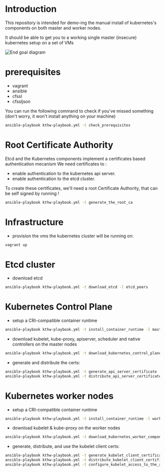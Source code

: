 # Introduction

This repository is intended for demo-ing the manual install of kubernetes's components on both master and worker nodes.

It should be able to get you to a working single master (insecure) kubernetes setup on a set of VMs

![End goal diagram](http://www.plantuml.com/plantuml/proxy?src=https://raw.github.com/weekendesk/kubernetes-the-hard-way/VTWO-14496/end_goal.plantuml)


# prerequisites
- vagrant
- ansible
- cfssl
- cfssljson

You can run the following command to check if you've missed something (don't worry, it won't install anything on your machine)
```sh
ansible-playbook kthw-playbook.yml -t check_prerequisites
```


# Root Certificate Authority
Etcd and the Kubernetes components implement a certificates based authentication mecanism
We need certificates to :
  * enable authentication to the kubernetes api server.
  * enable authentication to the etcd cluster.

To create these certificates, we'll need a root Certificate Authority, that can be self signed by running !
```sh
ansible-playbook kthw-playbook.yml -t generate_the_root_ca
```

# Infrastructure
- provision the vms the kubernetes cluster will be running on:
```sh
vagrant up
```

# Etcd cluster
- download etcd
```sh
ansible-playbook kthw-playbook.yml -t download_etcd -l etcd_peers
```

# Kubernetes Control Plane
- setup a CRI-compatible container runtime 
```sh
ansible-playbook kthw-playbook.yml -t install_container_runtime -l masters
```
- download kubelet, kube-proxy, apiserver, scheduler and native controllers on the master nodes
```sh
ansible-playbook kthw-playbook.yml -t download_kubernetes_control_plane -l masters
```
- generate and distribute the certs:
```sh
ansible-playbook kthw-playbook.yml -t generate_api_server_certificate
ansible-playbook kthw-playbook.yml -t distribute_api_server_certificate -l masters 
```

# Kubernetes worker nodes
- setup a CRI-compatible container runtime 
```sh
ansible-playbook kthw-playbook.yml -t install_container_runtime -l workers
```
- download kubelet & kube-proxy on the worker nodes
```sh
ansible-playbook kthw-playbook.yml -t download_kubernetes_worker_components -l workers
```
- generate, distribute, and use the kubelet client certs:
```sh
ansible-playbook kthw-playbook.yml -t generate_kubelet_client_certificate
ansible-playbook kthw-playbook.yml -t distribute_kubelet_client_certificate -l workers 
ansible-playbook kthw-playbook.yml -t configure_kubelet_access_to_the_api_server -l workers 
```

